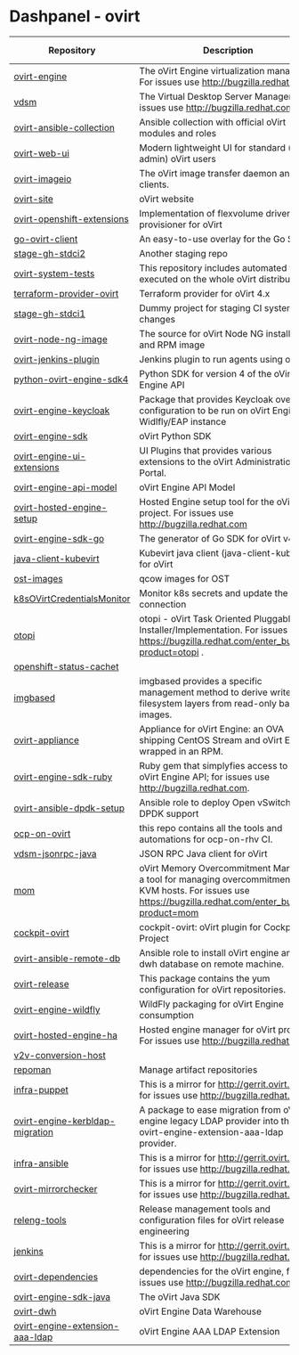 
# Dashpanel - ovirt

| Repository | Description | Issues & PRs | Starred | Forks |
|---|---|---|---|---|
| [ovirt-engine](https://github.com/oVirt/ovirt-engine) | The oVirt Engine virtualization manager. For issues use http://bugzilla.redhat.com | [67](https://github.com/ovirt/ovirt-engine/issues) | 356 | 229 |
| [vdsm](https://github.com/oVirt/vdsm) | The Virtual Desktop Server Manager. For issues use http://bugzilla.redhat.com. | [61](https://github.com/ovirt/vdsm/issues) | 116 | 149 |
| [ovirt-ansible-collection](https://github.com/oVirt/ovirt-ansible-collection) | Ansible collection with official oVirt modules and roles | [35](https://github.com/ovirt/ovirt-ansible-collection/issues) | 52 | 73 |
| [ovirt-web-ui](https://github.com/oVirt/ovirt-web-ui) | Modern lightweight UI for standard (non-admin) oVirt users | [33](https://github.com/ovirt/ovirt-web-ui/issues) | 89 | 69 |
| [ovirt-imageio](https://github.com/oVirt/ovirt-imageio) | The oVirt image transfer daemon and clients. | [27](https://github.com/ovirt/ovirt-imageio/issues) | 14 | 16 |
| [ovirt-site](https://github.com/oVirt/ovirt-site) | oVirt website | [22](https://github.com/ovirt/ovirt-site/issues) | 72 | 297 |
| [ovirt-openshift-extensions](https://github.com/oVirt/ovirt-openshift-extensions) | Implementation of flexvolume driver and provisioner for oVirt | [18](https://github.com/ovirt/ovirt-openshift-extensions/issues) | 32 | 16 |
| [go-ovirt-client](https://github.com/oVirt/go-ovirt-client) | An easy-to-use overlay for the Go SDK. | [15](https://github.com/ovirt/go-ovirt-client/issues) | 10 | 11 |
| [stage-gh-stdci2](https://github.com/oVirt/stage-gh-stdci2) | Another staging repo | [14](https://github.com/ovirt/stage-gh-stdci2/issues) | 1 | 2 |
| [ovirt-system-tests](https://github.com/oVirt/ovirt-system-tests) | This repository includes automated tests executed on the whole oVirt distribution | [12](https://github.com/ovirt/ovirt-system-tests/issues) | 15 | 37 |
| [terraform-provider-ovirt](https://github.com/oVirt/terraform-provider-ovirt) | Terraform provider for oVirt 4.x | [10](https://github.com/ovirt/terraform-provider-ovirt/issues) | 127 | 65 |
| [stage-gh-stdci1](https://github.com/oVirt/stage-gh-stdci1) | Dummy project for staging CI system changes | [6](https://github.com/ovirt/stage-gh-stdci1/issues) | 1 | 2 |
| [ovirt-node-ng-image](https://github.com/oVirt/ovirt-node-ng-image) | The source for oVirt Node NG installer ISO and RPM image | [6](https://github.com/ovirt/ovirt-node-ng-image/issues) | 13 | 9 |
| [ovirt-jenkins-plugin](https://github.com/oVirt/ovirt-jenkins-plugin) | Jenkins plugin to run agents using oVirt | [6](https://github.com/ovirt/ovirt-jenkins-plugin/issues) | 3 | 2 |
| [python-ovirt-engine-sdk4](https://github.com/oVirt/python-ovirt-engine-sdk4) | Python SDK for version 4 of the oVirt Engine API | [5](https://github.com/ovirt/python-ovirt-engine-sdk4/issues) | 6 | 19 |
| [ovirt-engine-keycloak](https://github.com/oVirt/ovirt-engine-keycloak) | Package that provides Keycloak overlay configuration to be run on oVirt Engine&#39;s Widlfly/EAP instance | [5](https://github.com/ovirt/ovirt-engine-keycloak/issues) | 3 | 4 |
| [ovirt-engine-sdk](https://github.com/oVirt/ovirt-engine-sdk) | oVirt Python SDK | [5](https://github.com/ovirt/ovirt-engine-sdk/issues) | 80 | 79 |
| [ovirt-engine-ui-extensions](https://github.com/oVirt/ovirt-engine-ui-extensions) | UI Plugins that provides various extensions to the oVirt Administration Portal. | [4](https://github.com/ovirt/ovirt-engine-ui-extensions/issues) | 5 | 15 |
| [ovirt-engine-api-model](https://github.com/oVirt/ovirt-engine-api-model) | oVirt Engine API Model | [4](https://github.com/ovirt/ovirt-engine-api-model/issues) | 18 | 30 |
| [ovirt-hosted-engine-setup](https://github.com/oVirt/ovirt-hosted-engine-setup) | Hosted Engine setup tool for the oVirt project. For issues use http://bugzilla.redhat.com | [4](https://github.com/ovirt/ovirt-hosted-engine-setup/issues) | 16 | 30 |
| [ovirt-engine-sdk-go](https://github.com/oVirt/ovirt-engine-sdk-go) | The generator of Go SDK for oVirt v4.0&#43; | [4](https://github.com/ovirt/ovirt-engine-sdk-go/issues) | 20 | 26 |
| [java-client-kubevirt](https://github.com/oVirt/java-client-kubevirt) | Kubevirt java client (java-client-kubevirt) for oVirt | [4](https://github.com/ovirt/java-client-kubevirt/issues) | 9 | 4 |
| [ost-images](https://github.com/oVirt/ost-images) | qcow images for OST | [3](https://github.com/ovirt/ost-images/issues) | 3 | 8 |
| [k8sOVirtCredentialsMonitor](https://github.com/oVirt/k8sOVirtCredentialsMonitor) | Monitor k8s secrets and update the oVirt connection | [3](https://github.com/ovirt/k8sOVirtCredentialsMonitor/issues) | 2 | 2 |
| [otopi](https://github.com/oVirt/otopi) | otopi - oVirt Task Oriented Pluggable Installer/Implementation. For issues use https://bugzilla.redhat.com/enter_bug.cgi?product=otopi . | [3](https://github.com/ovirt/otopi/issues) | 9 | 9 |
| [openshift-status-cachet](https://github.com/oVirt/openshift-status-cachet) |  | [2](https://github.com/ovirt/openshift-status-cachet/issues) | 1 | 1 |
| [imgbased](https://github.com/oVirt/imgbased) | imgbased provides a specific management method to derive writeable filesystem layers from read-only base images. | [2](https://github.com/ovirt/imgbased/issues) | 7 | 6 |
| [ovirt-appliance](https://github.com/oVirt/ovirt-appliance) | Appliance for oVirt Engine: an OVA shipping CentOS Stream and oVirt Engine, wrapped in an RPM. | [2](https://github.com/ovirt/ovirt-appliance/issues) | 13 | 21 |
| [ovirt-engine-sdk-ruby](https://github.com/oVirt/ovirt-engine-sdk-ruby) | Ruby gem that simplyfies access to the oVirt Engine API; for issues use http://bugzilla.redhat.com. | [2](https://github.com/ovirt/ovirt-engine-sdk-ruby/issues) | 18 | 9 |
| [ovirt-ansible-dpdk-setup](https://github.com/oVirt/ovirt-ansible-dpdk-setup) | Ansible role to deploy Open vSwitch with DPDK support | [2](https://github.com/ovirt/ovirt-ansible-dpdk-setup/issues) | 8 | 4 |
| [ocp-on-ovirt](https://github.com/oVirt/ocp-on-ovirt) | this repo contains all the tools and automations for ocp-on-rhv CI. | [2](https://github.com/ovirt/ocp-on-ovirt/issues) | 9 | 9 |
| [vdsm-jsonrpc-java](https://github.com/oVirt/vdsm-jsonrpc-java) | JSON RPC Java client for oVirt | [2](https://github.com/ovirt/vdsm-jsonrpc-java/issues) | 7 | 9 |
| [mom](https://github.com/oVirt/mom) | oVirt Memory Overcommitment Manager, a tool for managing overcommitment on KVM hosts. For issues use https://bugzilla.redhat.com/enter_bug.cgi?product=mom | [2](https://github.com/ovirt/mom/issues) | 14 | 13 |
| [cockpit-ovirt](https://github.com/oVirt/cockpit-ovirt) | cockpit-ovirt: oVirt plugin for Cockpit Project | [2](https://github.com/ovirt/cockpit-ovirt/issues) | 13 | 14 |
| [ovirt-ansible-remote-db](https://github.com/oVirt/ovirt-ansible-remote-db) | Ansible role to install oVirt engine and dwh database on remote machine. | [1](https://github.com/ovirt/ovirt-ansible-remote-db/issues) | 1 | 1 |
| [ovirt-release](https://github.com/oVirt/ovirt-release) | This package contains the yum configuration for oVirt repositories. | [1](https://github.com/ovirt/ovirt-release/issues) | 8 | 13 |
| [ovirt-engine-wildfly](https://github.com/oVirt/ovirt-engine-wildfly) | WildFly packaging for oVirt Engine consumption | [1](https://github.com/ovirt/ovirt-engine-wildfly/issues) | 3 | 4 |
| [ovirt-hosted-engine-ha](https://github.com/oVirt/ovirt-hosted-engine-ha) | Hosted engine manager for oVirt project. For issues use http://bugzilla.redhat.com | [1](https://github.com/ovirt/ovirt-hosted-engine-ha/issues) | 4 | 15 |
| [v2v-conversion-host](https://github.com/oVirt/v2v-conversion-host) |  | [1](https://github.com/ovirt/v2v-conversion-host/issues) | 9 | 21 |
| [repoman](https://github.com/oVirt/repoman) | Manage artifact repositories | [1](https://github.com/ovirt/repoman/issues) | 4 | 3 |
| [infra-puppet](https://github.com/oVirt/infra-puppet) | This is a mirror for http://gerrit.ovirt.org, for issues use http://bugzilla.redhat.com | [1](https://github.com/ovirt/infra-puppet/issues) | 1 | 1 |
| [ovirt-engine-kerbldap-migration](https://github.com/oVirt/ovirt-engine-kerbldap-migration) | A package to ease migration from oVirt engine legacy LDAP provider into the new ovirt-engine-extension-aaa-ldap provider. | [1](https://github.com/ovirt/ovirt-engine-kerbldap-migration/issues) | 4 | 1 |
| [infra-ansible](https://github.com/oVirt/infra-ansible) | This is a mirror for http://gerrit.ovirt.org, for issues use http://bugzilla.redhat.com | [1](https://github.com/ovirt/infra-ansible/issues) | 1 | 2 |
| [ovirt-mirrorchecker](https://github.com/oVirt/ovirt-mirrorchecker) | This is a mirror for http://gerrit.ovirt.org, for issues use http://bugzilla.redhat.com | [1](https://github.com/ovirt/ovirt-mirrorchecker/issues) | 2 | 0 |
| [releng-tools](https://github.com/oVirt/releng-tools) | Release management tools and configuration files for oVirt release engineering | [1](https://github.com/ovirt/releng-tools/issues) | 5 | 10 |
| [jenkins](https://github.com/oVirt/jenkins) | This is a mirror for http://gerrit.ovirt.org, for issues use http://bugzilla.redhat.com | [1](https://github.com/ovirt/jenkins/issues) | 15 | 10 |
| [ovirt-dependencies](https://github.com/oVirt/ovirt-dependencies) | dependencies for the oVirt engine, for issues use http://bugzilla.redhat.com | [1](https://github.com/ovirt/ovirt-dependencies/issues) | 2 | 4 |
| [ovirt-engine-sdk-java](https://github.com/oVirt/ovirt-engine-sdk-java) | The oVirt Java SDK | [1](https://github.com/ovirt/ovirt-engine-sdk-java/issues) | 19 | 17 |
| [ovirt-dwh](https://github.com/oVirt/ovirt-dwh) | oVirt Engine Data Warehouse | [1](https://github.com/ovirt/ovirt-dwh/issues) | 6 | 21 |
| [ovirt-engine-extension-aaa-ldap](https://github.com/oVirt/ovirt-engine-extension-aaa-ldap) | oVirt Engine AAA LDAP Extension | [1](https://github.com/ovirt/ovirt-engine-extension-aaa-ldap/issues) | 11 | 12 |
